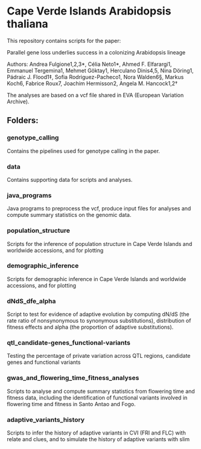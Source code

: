 # Cape Verde Islands Arabidopsis thaliana 

This repository contains scripts for the paper:

Parallel gene loss underlies success in a colonizing Arabidopsis lineage 

Authors: Andrea Fulgione1,2,3*, Célia Neto1*, Ahmed F. Elfarargi1, Emmanuel Tergemina1, Mehmet Göktay1, Herculano Dinis4,5, Nina Döring1, Pádraic J. Flood1‡, Sofia Rodriguez-Pacheco1, Nora Walden6§, Markus Koch6, Fabrice Roux7, Joachim Hermisson2, Angela M. Hancock1,2†

The analyses are based on a vcf file shared in EVA (European Variation Archive).


## Folders:

### genotype_calling

Contains the pipelines used for genotype calling in the paper.

### data

Contains supporting data for scripts and analyses.

### java_programs

Java programs to preprocess the vcf, produce input files for analyses and compute summary statistics on the genomic data.

### population_structure

Scripts for the inference of population structure in Cape Verde Islands and worldwide accessions, and for plotting

### demographic_inference

Scripts for demographic inference in Cape Verde Islands and worldwide accessions, and for plotting

### dNdS_dfe_alpha

Script to test for evidence of adaptive evolution by computing dN/dS (the rate ratio of nonsynonymous to synonymous substitutions), distribution of fitness effects and alpha (the proportion of adaptive substitutions).

### qtl_candidate-genes_functional-variants

Testing the percentage of private variation across QTL regions, candidate genes and functional variants

### gwas_and_flowering_time_fitness_analyses

Scripts to analyse and compute summary statistics from flowering time and fitness data, including the identification of functional variants involved in flowering time and fitness in Santo Antao and Fogo. 

### adaptive_variants_history

Scripts to infer the history of adaptive variants in CVI (FRI and FLC) with relate and clues, and to simulate the history of adaptive variants with slim


